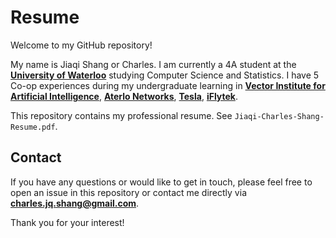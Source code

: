 # Resume

Welcome to my GitHub repository! 

My name is Jiaqi Shang or Charles. I am currently a 4A student at the [**University of Waterloo**](https://uwaterloo.ca/) studying Computer Science and Statistics. I have 5 Co-op experiences during my undergraduate learning in [**Vector Institute for Artificial Intelligence**](https://vectorinstitute.ai/), [**Aterlo Networks**](https://preseem.com/about-us/), [**Tesla**](https://www.tesla.com/), [**iFlytek**](https://www.iflytek.com/en/).

This repository contains my professional resume. See `Jiaqi-Charles-Shang-Resume.pdf`.

## Contact

If you have any questions or would like to get in touch, please feel free to open an issue in this repository or contact me directly via **charles.jq.shang@gmail.com**.

Thank you for your interest!

